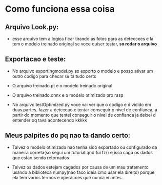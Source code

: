 # Como funciona essa coisa

## Arquivo Look.py:

- esse arquivo tem a logica ficar tirando as fotos para as deteccoes e la tem o modelo treinado original se voce quiser testar, **so rodar o arquivo**

## Exportacao e teste:

- No arquivo exportingmodel.py so exporto o modelo e posso ativar um outro codigo para checar se ta tudo certo

- O arquivo treinado.pt e o modelo treinado original

- O arquivo treinado.onnx e o modelo otimizado pro rasp

- No arquivo testOptimized.py voce vai ver que o codigo e dividido em duas partes, fazer a deteccao e tentar conseguir o nivel de confianca, a partir do momento que tentei conseguir o nivel de confianca ja deixei d entender oq tava acontecendo kkkkk

## Meus palpites do pq nao ta dando certo:

- Talvez o modelo otimizado nao tenha sido exportado ou configurado da maneira correta(so segui um tutorial qnd fui fzr) e isso caga os dados que estao sendo retornados

- Talvez os dados estejam cagados por causa de um mau tratamento usando a biblioteca numpy(nao faco ideia cmo usar ela direito) porque ela tem varios termos e operacoes que nunca vi antes.